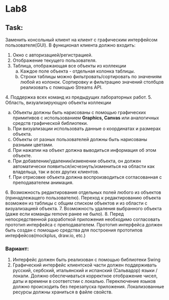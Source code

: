 # Lab8

## Task:

Заменить консольный клиент на клиент с графическим интерфейсом пользователя(GUI). 
В функционал клиента должно входить:

1. Окно с авторизацией/регистрацией.
2. Отображение текущего пользователя.
3. Таблица, отображающая все объекты из коллекции
    <ol type = "a">
      <li>Каждое поле объекта - отдельная колонка таблицы.</li>
      <li>Строки таблицы можно фильтровать/сортировать по значениям любой из колонок. Сортировку и фильтрацию значений столбцов реализовать с помощью Streams API.</li>
  </ol>
4. Поддержка всех команд из предыдущих лабораторных работ.
5. Область, визуализирующую объекты коллекции
<ol type = "a">
        <li>Объекты должны быть нарисованы с помощью графических примитивов с использованием <b>Graphics, Canvas</b> или аналогичных средств графической библиотеки.</li>
        <li>При визуализации использовать данные о координатах и размерах объекта.</li>
        <li>Объекты от разных пользователей должны быть нарисованы разными цветами.</li>
        <li>При нажатии на объект должна выводиться информация об этом объекте.</li>
        <li>При добавлении/удалении/изменении объекта, он должен автоматически появиться/исчезнуть/измениться  на области как владельца, так и всех других клиентов.</li>
        <li>При отрисовке объекта должна воспроизводиться согласованная с преподавателем анимация.</li>
    </ol>
6. Возможность редактирования отдельных полей любого из объектов (принадлежащего пользователю). Переход к редактированию объекта возможен из таблицы с общим списком объектов и из области с визуализацией объекта.
7. Возможность удаления выбранного объекта (даже если команды remove ранее не было).
8. Перед непосредственной разработкой приложения необходимо согласовать прототип интерфейса с преподавателем. Прототип интерфейса должен быть создан с помощью средства для построения прототипов интерфейсов(mockplus, draw.io, etc.)


### Вариант:
1. Интерфейс должен быть реализован с помощью библиотеки Swing
2. Графический интерфейс клиентской части должен поддерживать русский, сербский, итальянский и испанский (Сальвадор) языки / локали. Должно обеспечиваться корректное отображение чисел, даты и времени в соответстии с локалью. Переключение языков должно происходить без перезапуска приложения. Локализованные ресурсы должны храниться в файле свойств.
